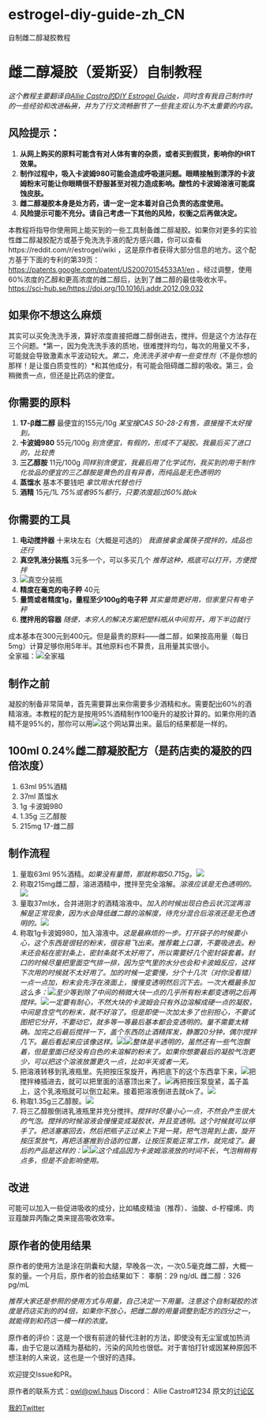 # estrogel-diy-guide-zh_CN
自制雌二醇凝胶教程

# 雌二醇凝胶（爱斯妥）自制教程

*这个教程主要翻译自[Allie Castro的DIY Estrogel Guide](https://groups.io/g/MTFHRT/wiki/30843)，同时含有我自己制作时的一些经验和改进~~私货~~，并为了行文流畅删节了一些我主观认为不太重要的内容。*

## 风险提示：
1. **从网上购买的原料可能含有对人体有害的杂质，或者买到假货，影响你的HRT效果。**  
2. **制作过程中，吸入卡波姆980可能会造成呼吸道问题。眼睛接触到漂浮的卡波姆粉末可能让你眼睛很不舒服甚至对视力造成影响。酸性的卡波姆溶液可能腐蚀皮肤。**
3. **雌二醇凝胶本身是处方药，请一定一定本着对自己负责的态度使用。**
4. **风险提示可能不充分。请自己考虑一下其他的风险，权衡之后再做决定。**

本教程将指导你使用网上能买到的一些工具制备雌二醇凝胶。如果你对更多的实验性雌二醇凝胶配方或基于免洗洗手液的配方感兴趣，你可以查看https://reddit.com/r/estrogel/wiki ，这是原作者获得大部分信息的地方。这个配方基于下面的专利的第39页：https://patents.google.com/patent/US20070154533A1/en 。经过调整，使用60%浓度的乙醇和更高浓度的雌二醇后，达到了雌二醇的最佳吸收水平。https://sci-hub.se/https://doi.org/10.1016/j.addr.2012.09.032

## 如果你不想这么麻烦
其实可以买免洗洗手液，算好浓度直接把雌二醇倒进去，搅拌。但是这个方法存在三个问题。*第一，因为免洗洗手液的质地，很难搅拌均匀，每次的用量又不多，可能就会导致激素水平波动较大。*第二，免洗洗手液中有一些变性剂*（不是你想的那样！是让蛋白质变性的）*和其他成分，有可能会阻碍雌二醇的吸收。第三，会稍微贵一点，但还是比药店的便宜。

## 你需要的原料
1. **17-β雌二醇** 最便宜的155元/10g *某宝搜CAS 50-28-2有售，直接搜不太好搜到。* 
2. **卡波姆980** 55元/100g *别贪便宜，有假的，形成不了凝胶。我最后买了进口的，比较贵*
3. **三乙醇胺** 11元/100g *同样别贪便宜，我最后用了化学试剂，我买到的用于制作化妆品的便宜的三乙醇胺是黄色的且有异香，而纯品是无色透明的*
4. **蒸馏水** 基本不要钱吧 *拿饮用水代替也行*
5. **酒精** 15元/1L *75%或者95%都行，只要浓度超过60%就ok*

## 你需要的工具
1. **电动搅拌器** 十来块左右（大概是可选的） *我直接拿金属筷子搅拌的，成品也还行*
2. **真空乳液分装瓶** 3元多一个，可以多买几个 *推荐这种，瓶底可以打开，方便搅拌*
3. ![真空分装瓶](./estrogel_resources/%E5%88%86%E8%A3%85%E7%93%B6.jpg)
4. **精度在毫克的电子秤** 40元
5. **量筒或者精度1g，量程至少100g的电子秤** *其实量筒更好用，但家里只有电子秤*
6. **搅拌用的容器** *随便，本穷人的解决方案把塑料瓶从中间剪开，用下半边就行*

成本基本在300元到400元。但是最贵的原料——雌二醇，如果按高用量（每日5mg）计算足够你用5年半。其他原料也不算贵，且用量其实很小。  
全家福：![全家福](./estrogel_resources/%E5%85%A8%E5%AE%B6%E7%A6%8F%E5%B8%A6%E5%AD%97.jpg)

## 制作之前
凝胶的制备非常简单，首先需要算出来你需要多少酒精和水。需要配出60%的酒精溶液。本教程的配方是按用95%酒精制作100毫升的凝胶计算的。如果你用的酒精不是95%的，那你可以用![这个网站](https://ezcalc.me/alcohol-dilution-calculator/)算出来。最后的结果都是一样的。

## 100ml 0.24%雌二醇凝胶配方（是药店卖的凝胶的四倍浓度）
1. 63ml 95%酒精
2. 37ml 蒸馏水
3. 1g 卡波姆980
4. 1.35g 三乙醇胺
5. 215mg 17-雌二醇

## 制作流程
1. 量取63ml 95%酒精。*如果没有量筒，那就称取50.715g。*![](./estrogel_resources/%E9%85%92%E7%B2%BE.jpg)
2. 称取215mg雌二醇，溶进酒精中，搅拌至完全溶解。*溶液应该是无色透明的。*![](./estrogel_resources/%E9%9B%8C%E4%BA%8C%E9%86%87.jpg)
3. 量取37ml水，合并进刚才的酒精溶液中。*加入的时候出现白色云状沉淀再溶解是正常现象，因为水会降低雌二醇的溶解度，待充分混合后溶液还是无色透明的。*![](./estrogel_resources/%E6%B0%B4.jpg)
4. 称取1g卡波姆980，加入溶液中。*这是最麻烦的一步。打开袋子的时候要小心，这个东西是很轻的粉末，很容易飞出来。推荐戴上口罩，不要吸进去。粉末还会粘在密封条上，密封条就不太好用了，所以需要好几个密封袋套着。封口的时候尽量把里面空气排一排，因为空气里的水分也会和卡波姆反应，这样下次用的时候就不太好用了。加的时候一定要慢，分个十几次（对你没看错）一点一点加，粉末会先浮在液面上，慢慢变透明然后沉下去。一次大概最多加这么多：![](./estrogel_resources/%E4%B8%80%E6%AC%A1%E6%9C%80%E5%A4%9A%E5%8A%A0%E8%BF%99%E4%B9%88%E5%A4%9A.jpg)至少等到除了中间的稍微大块一点的几乎所有粉末都变透明之后再搅拌。![](./estrogel_resources/%E5%8F%AF%E4%BB%A5%E6%90%85%E6%8B%8C%E7%9A%84%E7%A8%8B%E5%BA%A6.jpg)一定要有耐心，不然大块的卡波姆会只有外边溶解成硬一点的凝胶，中间是含空气的粉末，就不好溶了。但是即使一次加太多了也别担心，不要试图把它分开，不要动它，就多等一等最后基本都会变透明的。量不需要太精确。加完之后最后搅拌一下，盖个东西防止酒精挥发，静置20分钟，偶尔搅拌几下。最后看起来应该像这样。![](./estrogel_resources/%E6%BA%B6%E8%A7%A3%E5%90%8E1.jpg)![](./estrogel_resources/%E6%BA%B6%E8%A7%A3%E5%90%8E2.jpg)整体是半透明的，虽然还有一些气泡飘着，但是里面已经没有白色的未溶解的粉末了。如果你想要最后的凝胶气泡更少，可以把这个溶液放置更久一点，比如半天或者一天。*
5. 把溶液转移到乳液瓶里。先把按压泵旋开，再把底下的这个东西拿下来，![](./estrogel_resources/%E6%8B%86%E5%BC%80%E4%B9%B3%E6%B6%B2%E7%93%B6%E7%9A%84%E5%BA%95%E9%83%A8.jpg)把搅拌棒插进去，就可以把里面的活塞顶出来了。![](./estrogel_resources/%E6%B4%BB%E5%A1%9E%E5%8F%AF%E4%BB%A5%E6%8D%85%E5%87%BA%E6%9D%A5.jpg)再把按压泵旋紧，盖子盖上，这个乳液瓶就可以倒立起来。接着把溶液倒进去就ok了。![](./estrogel_resources/%E5%80%92%E7%BD%AE%E4%B9%B3%E6%B6%B2%E7%93%B6.jpg)
6. 称取1.35g三乙醇胺。![](./estrogel_resources/%E4%B8%89%E4%B9%99%E9%86%87%E8%83%BA.jpg)
7. 将三乙醇胺倒进乳液瓶里并充分搅拌。*搅拌时尽量小心一点，不然会产生很大的气泡。搅拌的时候溶液会慢慢变成凝胶状，并且变透明。这个时候就可以停手了。把活塞塞回去，然后把瓶子正过来上下晃一晃，把气泡晃到上面，旋开按压泵放气，再把活塞推到合适的位置，让按压泵能正常工作，就完成了。最后的产品是这样的：![](./estrogel_resources/%E6%9C%80%E7%BB%88%E4%BA%A7%E7%89%A91.jpg)![](./estrogel_resources/%E6%9C%80%E7%BB%88%E4%BA%A7%E7%89%A92.jpg)这个成品因为卡波姆溶液放的时间不长，气泡稍稍有点多，但是不会影响使用。*

## 改进
可能可以加入一些促进吸收的成分，比如橘皮精油（推荐）、油酸、d-柠檬烯、肉豆蔻酸异丙酯之类来提高吸收效率。

## 原作者的使用结果

原作者的使用方法是涂在阴囊和大腿，早晚各一次，一次0.5毫克雌二醇，大概一泵的量。一个月后，原作者的验血结果如下：
睾酮：29 ng/dL
雌二醇：326 pg/mL

*推荐大家还是参照[]([mtf.wiki](https://mtf.wiki/zh-cn/docs/medicine/estrogen/gel/))的使用方式与用量，自己决定一下用量。注意这个自制凝胶的浓度是药店买到的的4倍，如果你不放心，把雌二醇的用量调整到配方的四分之一，就能得到和药店一模一样的浓度。*

原作者的评价：这是一个很有前途的替代注射的方法，即使没有无尘室或加热消毒，由于它是以酒精为基础的，污染的风险也很低。对于害怕打针或因某种原因不想注射的人来说，这也是一个很好的选择。

欢迎提交Issue和PR。

原作者的联系方式：owl@owl.haus
Discord： Allie Castro#1234
原文的[讨论区](https://groups.io/g/MTFHRT/topic/wiki_article_about_estrogel/93220481)

[我的Twitter](https://twitter.com/Celes_tium)

